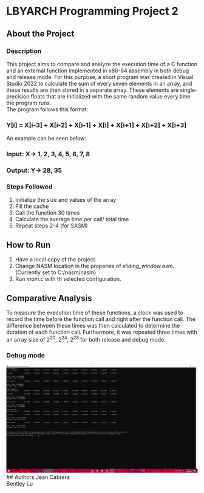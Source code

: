 # LBYARCH Programming Project 2
## About the Project
### Description
This project aims to compare and analyze the execution time of a C function and an external function implemented in x86-64 assembly in both debug and release mode. For this purpose, a short program was created in Visual Studio 2022 to calculate the sum of every seven elements in an array, and these results are then stored in a separate array. These elements are single-precision floats that are initialized with the same random value every time the program runs. <br>
The program follows this format: <br>
### Y[i] = X[i-3] + X[i-2] + X[i-1] + X[i] + X[i+1] + X[i+2] + X[i+3]

An example can be seen below:
### Input: X-> 1, 2, 3, 4, 5, 6, 7, 8
### Output: Y-> 28, 35

### Steps Followed
1. Initialize the size and values of the array
2. Fill the cache
3. Call the function 30 times
4. Calculate the average time per call/ total time
5. Repeat steps 2-4 (for SASM)
## How to Run
1. Have a local copy of the project.
2. Change NASM location in the properies of *sliding_window.asm.* (Currently set to C:/nasm/nasm)
3. Run *main.c* with th selected configuration.
## Comparative Analysis
To measure the execution time of these functions, a clock was used to record the time before the function call and right after the function call. The difference between these times was then calculated to determine the duration of each function call. Furthermore, it was repeated three times with an array size of 2<sup>20</sup>, 2<sup>24</sup>, 2<sup>28</sup> for both release and debug mode. <br> 

### Debug mode 
<img src="results/debug.png" alt="Debug_Config" width="700"/> 
## Authors
Jean Cabrera <br>
Bentley Lu
